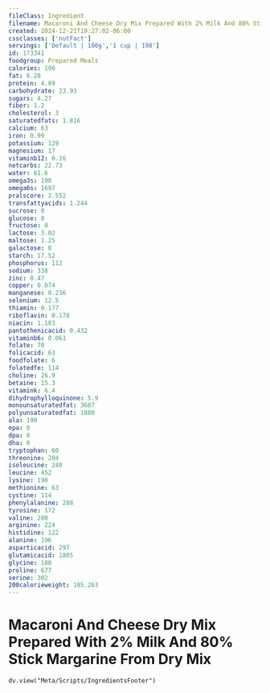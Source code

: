 ```yaml
---
fileClass: Ingredient
filename: Macaroni And Cheese Dry Mix Prepared With 2% Milk And 80% Stick Margarine From Dry Mix
created: 2024-12-21T19:27:02-06:00
cssclasses: ['nutFact']
servings: ['Default | 100g','1 cup | 198']
id: 173341
foodgroup: Prepared Meals
calories: 190
fat: 8.28
protein: 4.89
carbohydrate: 23.93
sugars: 4.27
fiber: 1.2
cholesterol: 3
saturatedfats: 1.816
calcium: 63
iron: 0.99
potassium: 129
magnesium: 17
vitaminb12: 0.16
netcarbs: 22.73
water: 61.6
omega3s: 190
omega6s: 1697
pralscore: 2.552
transfattyacids: 1.244
sucrose: 0
glucose: 0
fructose: 0
lactose: 3.02
maltose: 1.25
galactose: 0
starch: 17.52
phosphorus: 112
sodium: 338
zinc: 0.47
copper: 0.074
manganese: 0.236
selenium: 12.5
thiamin: 0.177
riboflavin: 0.178
niacin: 1.183
pantothenicacid: 0.432
vitaminb6: 0.061
folate: 70
folicacid: 63
foodfolate: 6
folatedfe: 114
choline: 26.9
betaine: 15.3
vitamink: 6.4
dihydrophylloquinone: 5.9
monounsaturatedfat: 3687
polyunsaturatedfat: 1880
ala: 190
epa: 0
dpa: 0
dha: 0
tryptophan: 60
threonine: 204
isoleucine: 248
leucine: 452
lysine: 190
methionine: 63
cystine: 114
phenylalanine: 288
tyrosine: 172
valine: 280
arginine: 224
histidine: 122
alanine: 196
asparticacid: 297
glutamicacid: 1805
glycine: 180
proline: 677
serine: 302
200calorieweight: 105.263
---
```


# Macaroni And Cheese Dry Mix Prepared With 2% Milk And 80% Stick Margarine From Dry Mix

```dataviewjs
dv.view("Meta/Scripts/IngredientsFooter")
```